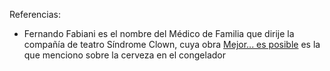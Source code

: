 Referencias:
- Fernando Fabiani es el nombre del Médico de Familia que dirije la compañía de teatro Síndrome Clown, 
cuya obra [Mejor... es posible](https://www.redescena.net/espectaculo/25903/mejor-es-posible/?) es la que menciono sobre la cerveza en el congelador